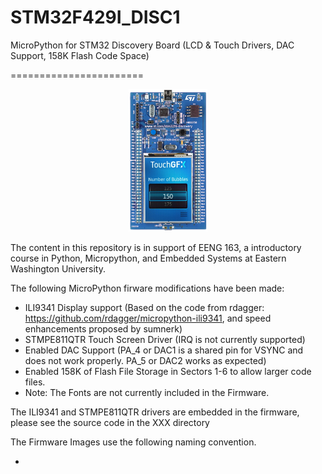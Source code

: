 # STM32F429I_DISC1
MicroPython for STM32 Discovery Board (LCD &amp; Touch Drivers, DAC Support, 158K Flash Code Space)

=======================
<p align="center">
  <img src="https://raw.githubusercontent.com/urogers/micropython-stm32f429i_disc1/master/logo/stm32f429disc.jpg" width=25% height=25% alt="Discovery Logo"/ >
</p>

The content in this repository is in support of EENG 163, a introductory course in Python, Micropython, and Embedded Systems at Eastern Washington University.

The following MicroPython firware modifications have been made:
  - ILI9341 Display support (Based on the code from rdagger:  https://github.com/rdagger/micropython-ili9341, and speed enhancements proposed by sumnerk)
  - STMPE811QTR Touch Screen Driver  (IRQ is not currently supported)
  - Enabled DAC Support (PA_4 or DAC1 is a shared pin for VSYNC and does not work properly.  PA_5 or DAC2 works as expected)
  - Enabled 158K of Flash File Storage in Sectors 1-6 to allow larger code files.
  - Note:  The Fonts are not currently included in the Firmware.

The ILI9341 and STMPE811QTR drivers are embedded in the firmware, please see the source code in the XXX directory

The Firmware Images use the following naming convention.

  - 
